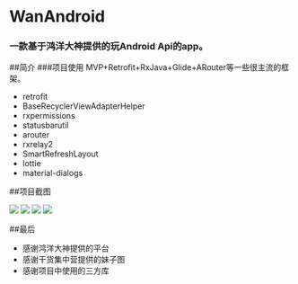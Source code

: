 # WanAndroid
### 一款基于鸿洋大神提供的玩Android Api的app。
##简介
###项目使用 MVP+Retrofit+RxJava+Glide+ARouter等一些很主流的框架。
* retrofit[](http:www.baidu.com)
* BaseRecyclerViewAdapterHelper
* rxpermissions
* statusbarutil
* arouter
* rxrelay2
* SmartRefreshLayout
* lottie
* material-dialogs

##项目截图

![](/screenshot/1.png)
![](/screenshot/2.png)
![](/screenshot/3.png)
![](/screenshot/4.png)

##最后
* 感谢鸿洋大神提供的平台
* 感谢干货集中营提供的妹子图
* 感谢项目中使用的三方库
